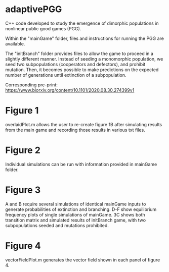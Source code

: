 # adaptivePGG
C++ code developed to study the emergence of dimorphic populations in nonlinear public good games (PGG).

Within the "mainGame" folder, files and instructions for running the PGG are available. 

The "initBranch" folder provides files to allow the game to proceed in a slightly different manner. Instead of seeding a monomorphic population, we seed two subpopulations (cooperators and defectors), and prohibit mutation. Then, it becomes possible to make predictions on the expected number of generations until extinction of a subpopulation.

Corresponding pre-print:
https://www.biorxiv.org/content/10.1101/2020.08.30.274399v1

# Figure 1
overlaidPlot.m allows the user to re-create figure 1B after simulating results from the main game and recording those results in various txt files.

# Figure 2
Individual simulations can be run with information provided in mainGame folder. 

# Figure 3
A and B require several simulations of identical mainGame inputs to generate probabilities of extinction and branching. D-F show equilibrium frequency plots of single simulations of mainGame. 3C shows both transition matrix and simulated results of initBranch game, with two subpopulations seeded and mutations prohibited.

# Figure 4
vectorFieldPlot.m generates the vector field shown in each panel of figure 4.
